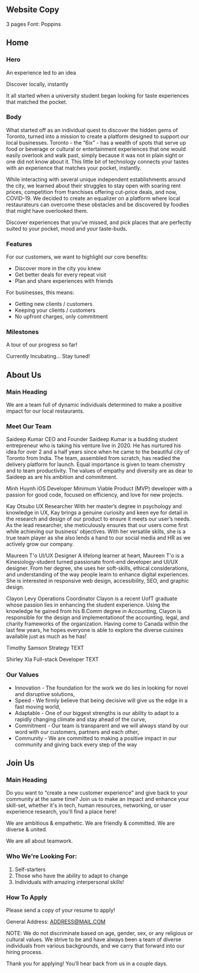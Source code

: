 ## Website Copy

3 pages
Font: Poppins

## Home

### Hero

An experience led to an idea

Discover locally, instantly

It all started when a university student began looking for taste experiences that matched the pocket.

### Body

What started off as an individual quest to discover the hidden gems of Toronto, turned into a mission to create a platform designed to support our local businesses. Toronto - the “6ix” - has a wealth of spots that serve up food or beverage or cultural or entertainment experiences that one would easily overlook and walk past, simply because it was not in plain sight or one did not know about it. This little bit of technology connects your tastes with an experience that matches your pocket, instantly.

While interacting with several unique independent establishments around the city, we learned about their struggles to stay open with soaring rent prices, competition from franchises offering cut-price deals, and now, COVID-19. We decided to create an equalizer on a platform where local restaurateurs can overcome these obstacles and be discovered by foodies that might have overlooked them.

Discover experiences that you’ve missed, and pick places that are perfectly suited to your pocket, mood and your taste-buds.

### Features

For our customers, we want to highlight our core benefits:

- Discover more in the city you knew
- Get better deals for every repeat visit
- Plan and share experiences with friends

For businesses, this means:

- Getting new clients / customers
- Keeping your clients / customers
- No upfront charges, only commitment

### Milestones

A tour of our progress so far!

Currently Incubating... Stay tuned!

## About Us

### Main Heading

We are a team full of dynamic individuals determined to make a positive impact for our local restaurants.

### Meet Our Team

Saideep Kumar
CEO and Founder
Saideep Kumar is a budding student entrepreneur who is taking his venture live in 2020. He has nurtured his idea for over 2 and a half years since when he came to the beautiful city of Toronto from India. The team, assembled from scratch, has readied the delivery platform for launch. Equal importance is given to team chemistry and to team productivity. The values of empathy and diversity are as dear to Saideep as are his ambition and commitment.

Minh Huynh
iOS Developer
Minimum Viable Product (MVP) developer with a passion for good code, focused on efficiency, and love for new projects.

Kay Otsubo
UX Researcher
With her master’s degree in psychology and knowledge in UX, Kay brings a genuine curiosity and keen eye for detail in the research and design of our product to ensure it meets our user’s needs. As the lead researcher, she meticulously ensures that our users come first while achieving our business’ objectives. With her versatile skills, she is a true team player as she also lends a hand to our social media and HR as we actively grow our company.

Maureen T'o
UI/UX Designer
A lifelong learner at heart, Maureen T'o is a Kinesiology-student turned passionate front-end developer and UI/UX designer. From her degree, she uses her soft-skills, ethical considerations, and understanding of the way people learn to enhance digital experiences. She is interested in responsive web design, accessibility, SEO, and graphic design.

Clayon Levy
Operations Coordinator
Clayon is a recent UofT graduate whose passion lies in enhancing the student experience. Using the knowledge he gained from his B.Comm degree in Accounting, Clayon is responsible for the design and implementationof the accounting, legal, and charity frameworks of the organization. Having come to Canada within the last few years, he hopes everyone is able to explore the diverse cuisines available just as much as he has!

Timothy Samson
Strategy
TEXT

Shirley Xia
Full-stack Developer
TEXT

### Our Values

- Innovation - The foundation for the work we do lies in looking for novel and disruptive solutions,
- Speed - We firmly believe that being decisive will give us the edge in a fast moving world,
- Adaptable - One of our biggest strengths is our ability to adapt to a rapidly changing climate and stay ahead of the curve,
- Commitment - Our team is transparent and we will always stand by our word with our customers, partners and each other,
- Community - We are committed to making a positive impact in our community and giving back every step of the way

## Join Us

### Main Heading

Do you want to “create a new customer experience” and give back to your community at the same time? Join us to make an impact and enhance your skill-set, whether it's in tech, human resources, networking, or user experience research, you'll find a place here!

We are ambitious & empathetic.
We are friendly & committed.
We are diverse & united.

We are all about teamwork.

### Who We're Looking For:

1. Self-starters
2. Those who have the ability to adapt to change
3. Individuals with amazing interpersonal skills!

### How To Apply

Please send a copy of your resume to apply!

General Address: ADDRESS@MAIL.COM

NOTE: We do not discriminate based on age, gender, sex, or any religious or cultural values. We strive to be and have always been a team of diverse individuals from various backgrounds, and we carry that forward into our hiring process.

Thank you for applying! You’ll hear back from us in a couple days.
